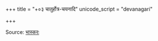 +++
title = "+०३ चातुर्होत्र-चयनादि"
unicode_script = "devanagari"

+++

Source: [भास्करः](https://archive.org/details/taittiriya/taittiriya_aranyaka_bhaskara_01/page/n259/mode/1up?view=theater)
